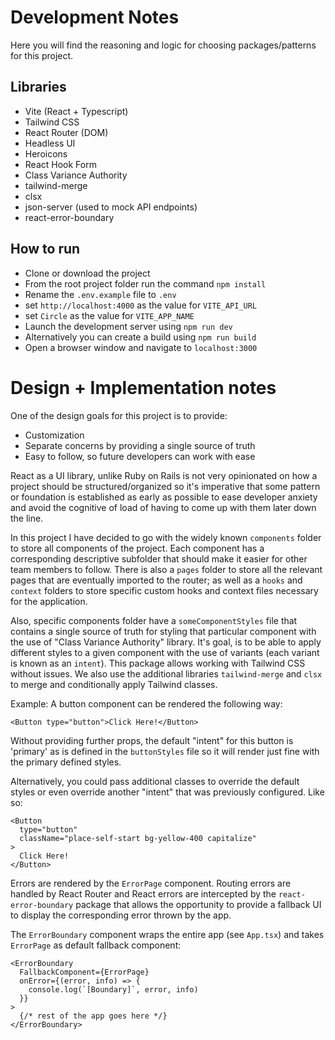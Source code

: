 # Development Notes

Here you will find the reasoning and logic for choosing packages/patterns for this project.

## Libraries

- Vite (React + Typescript)
- Tailwind CSS
- React Router (DOM)
- Headless UI
- Heroicons
- React Hook Form
- Class Variance Authority
- tailwind-merge
- clsx
- json-server (used to mock API endpoints)
- react-error-boundary

## How to run

- Clone or download the project
- From the root project folder run the command `npm install`
- Rename the `.env.example` file to `.env`
- set `http://localhost:4000` as the value for `VITE_API_URL`
- set `Circle` as the value for `VITE_APP_NAME`
- Launch the development server using `npm run dev`
- Alternatively you can create a build using `npm run build`
- Open a browser window and navigate to `localhost:3000`

# Design + Implementation notes

One of the design goals for this project is to provide:

- Customization
- Separate concerns by providing a single source of truth
- Easy to follow, so future developers can work with ease

React as a UI library, unlike Ruby on Rails is not very opinionated on how a project should be structured/organized so it's imperative that some pattern or foundation is established as early as possible to ease developer anxiety and avoid the cognitive of load of having to come up with them later down the line.

In this project I have decided to go with the widely known `components` folder to store all components of the project. Each component has a corresponding descriptive subfolder that should make it easier for other team members to follow.
There is also a `pages` folder to store all the relevant pages that are eventually imported to the router; as well as a `hooks` and `context` folders to store specific custom hooks and context files necessary for the application.

Also, specific components folder have a `someComponentStyles` file that contains a single source of truth for styling that particular component with the use of "Class Variance Authority" library. It's goal, is to be able to apply different styles to a given component with the use of variants (each variant is known as an `intent`). This package allows working with Tailwind CSS without issues. We also use the additional libraries `tailwind-merge` and `clsx` to merge and conditionally apply Tailwind classes.

Example:
A button component can be rendered the following way:

```
<Button type="button">Click Here!</Button>
```

Without providing further props, the default "intent" for this button is 'primary' as is defined in the `buttonStyles` file so it will render just fine with the primary defined styles.

Alternatively, you could pass additional classes to override the default styles or even override another "intent" that was previously configured. Like so:

```
<Button
  type="button"
  className="place-self-start bg-yellow-400 capitalize"
>
  Click Here!
</Button>
```

Errors are rendered by the `ErrorPage` component. Routing errors are handled by React Router and React errors are intercepted by the `react-error-boundary` package that allows the opportunity to provide a fallback UI to display the corresponding error thrown by the app.

The `ErrorBoundary` component wraps the entire app (see `App.tsx`) and takes `ErrorPage` as default fallback component:

```
<ErrorBoundary
  FallbackComponent={ErrorPage}
  onError={(error, info) => {
    console.log(`[Boundary]`, error, info)
  }}
>
  {/* rest of the app goes here */}
</ErrorBoundary>
```
